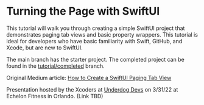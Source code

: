 # Turning the Page with SwiftUI
This tutorial will walk you through creating a simple SwiftUI project that demonstrates paging tab views and basic property wrappers.  This tutorial is ideal for developers who have basic familiarity with Swift, GitHub, and Xcode, but are new to SwiftUI. 

The main branch has the starter project.  The completed project can be found in the [tutorial/completed](https://github.com/CrystalKnightCodes/swiftui-paging-tabs/tree/tutorial/completed) branch.

Original Medium article: [How to Create a SwiftUI Paging Tab View](https://medium.com/p/4587c19bcffb)

Presentation hosted by the Xcoders at [Underdog Devs](https://www.underdogdevs.org) on 3/31/22 at Echelon Fitness in Orlando. (Link TBD)


